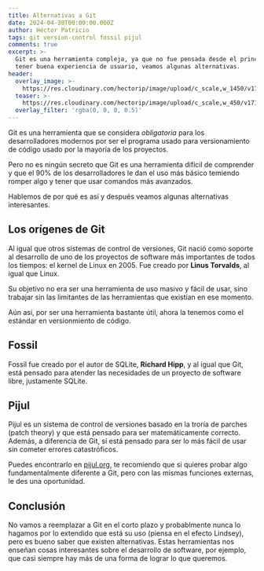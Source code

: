 ```yaml
---
title: Alternativas a Git
date: 2024-04-30T00:00:00.000Z
author: Héctor Patricio
tags: git version-control fossil pijul
comments: true
excerpt: >-
  Git es una herramienta compleja, ya que no fue pensada desde el principio para
  tener buena experiencia de usuario, veamos algunas alternativas.
header:
  overlay_image: >-
    https://res.cloudinary.com/hectorip/image/upload/c_scale,w_1450/v1714573988/osman-rana-yM3T1vYh8Oc-unsplash_gwkcc2.jpg
  teaser: >-
    https://res.cloudinary.com/hectorip/image/upload/c_scale,w_450/v1714573988/osman-rana-yM3T1vYh8Oc-unsplash_gwkcc2.jpg
  overlay_filter: 'rgba(0, 0, 0, 0.5)'
---
```

Git es una herramienta que se considera *obligatoria* para los desarrolladores
modernos por ser el programa usado para versionamiento de código usado por
la mayoría de los proyectos.

Pero no es ningún secreto que Git es una herramienta difícil de comprender y
que el 90% de los desarrolladores le dan el uso más básico temiendo romper algo
y tener que usar comandos más avanzados.

Hablemos de por qué es así y después veamos algunas alternativas interesantes.

## Los orígenes de Git

Al igual que otros sistemas de control de versiones, Git nació como soporte al
desarrollo de uno de los proyectos de software más importantes de todos los
tiempos: el kernel de
Linux en 2005. Fue creado por **Linus Torvalds**, al igual que Linux.

Su objetivo no era ser una herramienta de uso masivo y fácil de usar, sino
trabajar sin las limitantes de las herramientas que existían en ese momento.

Aún así, por ser una herramienta bastante útil, ahora la tenemos como el
estándar en versionmiento de código.

## Fossil

Fossil fue creado por el autor de SQLite, **Richard Hipp**, y al igual que Git, está
pensado para atender las necesidades de un proyecto de software libre, justamente
SQLite.

## Pijul

Pijul es un sistema de control de versiones basado en la troría de parches (patch theory)
y que está pensado para ser matemáticamente correcto. Además, a diferencia de Git, sí
está pensado para ser lo más fácil de usar sin cometer errores catastróficos.

Puedes encontrarlo en [pijul.org](https://pijul.org/), te recomiendo que si quieres probar algo fundamentalmente diferente a Git, pero con las mismas funciones externas, le des una oportunidad.

## Conclusión

No vamos a reemplazar a Git en el corto plazo y probablmente nunca lo hagamos
por lo extendido que está su uso (piensa en el efecto Lindsey), pero es bueno
saber que existen alternativas. Estas herramientas
nos enseñan cosas interesantes sobre el desarrollo de software, por ejemplo, que casi
siempre hay más de una forma de lograr lo que queremos.

